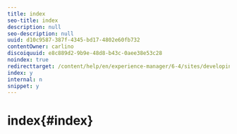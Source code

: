 ```yaml
---
title: index
seo-title: index
description: null
seo-description: null
uuid: d10c9587-387f-4345-bd17-4802e60fb732
contentOwner: carlino
discoiquuid: e8c889d2-9b9e-48d8-b43c-0aee38e53c28
noindex: true
redirecttarget: /content/help/en/experience-manager/6-4/sites/developing/using/reference-materials
index: y
internal: n
snippet: y
---
```


# index{#index}

